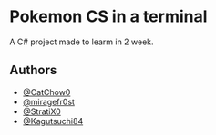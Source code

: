 # Pokemon CS in a terminal

A C# project made to learm in 2 week.

## Authors

- [@CatChow0](https://github.com/CatChow0)
- [@miragefr0st](https://github.com/miragefr0st)
- [@StratiX0](https://github.com/StratiX0)
- [@Kagutsuchi84](https://github.com/Mattys8423)

